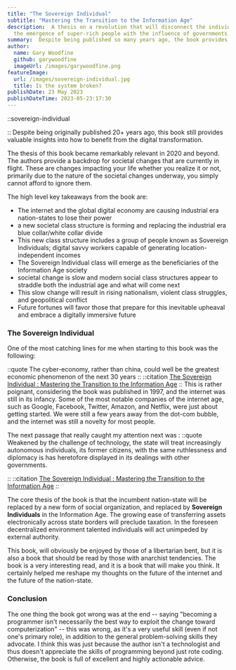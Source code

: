 ```yaml
---
title: "The Sovereign Individual"
subtitle: "Mastering the Transition to the Information Age"
description:  A thesis on a revolution that will disconnect the individual from the nation-state in the 21st century. 
  the emergence of super-rich people with the influence of governments, and the rise of electronic money, among other things.
summary:  Despite being published so many years ago, the book provides valuable insights into how to benefit from the digital transformation.
author:
  name: Gary Woodfine
  github: garywoodfine
  imageUrl: /images/garywoodfine.png
featureImage:
  url: /images/sovereign-individual.jpg
  title: Is the system broken?
publishDate: 23 May 2023
publishDateTime: 2023-05-23:17:30
---
```


::sovereign-individual

::
Despite being originally published 20+ years ago, this book still provides valuable insights into how to benefit 
from the digital transformation.

The thesis of this book became remarkably relevant in 2020 and beyond. The authors provide a backdrop for societal 
changes that are currently in flight. These are changes impacting your life whether you realize it or not, 
primarily due to the nature of the societal changes underway, you simply cannot afford to ignore them.

The high level key takeaways from the book are:

* The internet and the global digital economy are causing industrial era nation-states to lose their power
* a new societal class structure is forming and replacing the industrial era blue collar/white collar divide
* This new class structure includes a group of people known as Sovereign Individuals; digital savvy workers capable of generating location-independent incomes
* The Sovereign Individual class will emerge as the beneficiaries of the Information Age society
* societal change is slow and modern social class structures appear to straddle both the industrial age and what will come next
* This slow change will result in rising nationalism, violent class struggles, and geopolitical conflict
* Future fortunes will favor those that prepare for this inevitable upheaval and embrace a digitally immersive future

### The Sovereign Individual

One of the most catching lines for me when starting to this book was the following:

::quote
 The cyber-economy, rather than china, could well be the greatest economic phenomenon of the next 30 years
::
::citation
[The Sovereign Individual : Mastering the Transition to the Information Age](https://amzn.to/3Wlk1mg)
::
This is rather poignant, considering the book was published in 1997, and the internet was still in its infancy.  Some 
of the most notable companies of the internet age, such as Google, Facebook, Twitter, Amazon, and Netflix, were just
about getting started. We were still a few years away from the dot-com bubble, and the internet was still a novelty
for most people.

The next passage that really caught my attention next was :
::quote
  Weakened by the challenge of technology, the state will treat increasingly autonomous individuals, its former 
citizens, with the same ruthlessness and diplomacy is has heretofore displayed in its dealings with other governments.

::
::citation
[The Sovereign Individual : Mastering the Transition to the Information Age](https://amzn.to/3Wlk1mg)
::

The core thesis of the book is that the incumbent nation-state will be replaced by a new form of social organization, and
replaced by **Sovereign Individuals** in the Information Age. The growing ease of transferring assets electronically 
across state borders will preclude taxation. In the foreseen decentralized environment talented individuals will act 
unimpeded by external authority. 

This book, will obviously be enjoyed by those of a libertarian bent, but it is also a book that should be read by those
with anarchist tendencies. The book is a very interesting read, and it is a book that will make you think. It certainly
helped me reshape my thoughts on the future of the internet and the future of the nation-state.



### Conclusion
The one thing the book got wrong was at the end -- saying "becoming a programmer isn't necessarily the best way to 
exploit the change toward computerization" -- this was wrong, as it's a very useful skill (even if not one's primary 
role), in addition to the general problem-solving skills they advocate. I think this was just because the author isn't 
a technologist and thus doesn't appreciate the skills of programming beyond just rote coding. Otherwise, the book is 
full of excellent and highly actionable advice.